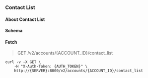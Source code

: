### Contact List

#### About Contact List

#### Schema



#### Fetch

> GET /v2/accounts/{ACCOUNT_ID}/contact_list

```shell
curl -v -X GET \
    -H "X-Auth-Token: {AUTH_TOKEN}" \
    http://{SERVER}:8000/v2/accounts/{ACCOUNT_ID}/contact_list
```

